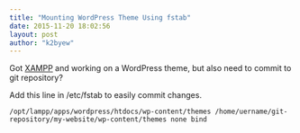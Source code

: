 ```yaml
---
title: "Mounting WordPress Theme Using fstab"
date: 2015-11-20 18:02:56
layout: post
author: "k2byew"
---
```

Got [XAMPP](www.apachefriends.org) and working on a WordPress theme, but also need to commit to git repository?

Add this line in /etc/fstab to easily commit changes.

`/opt/lampp/apps/wordpress/htdocs/wp-content/themes /home/uername/git-repository/my-website/wp-content/themes none bind`
